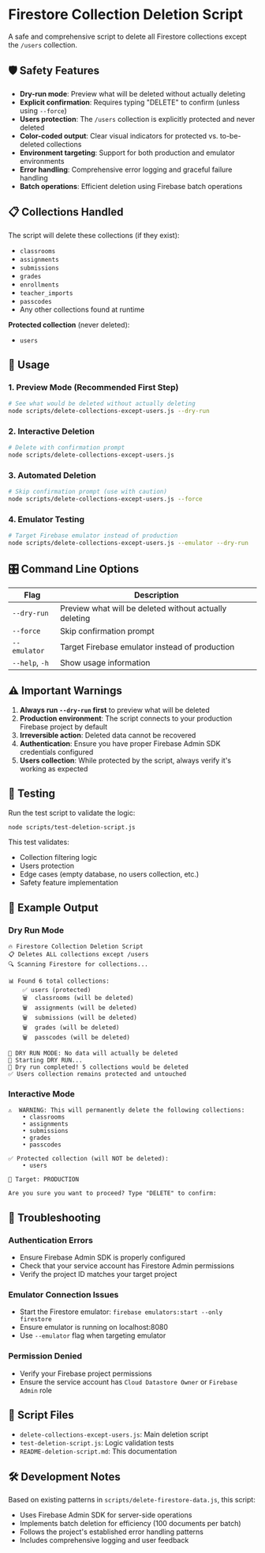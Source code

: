 # Firestore Collection Deletion Script

A safe and comprehensive script to delete all Firestore collections except the `/users` collection.

## 🛡️ Safety Features

- **Dry-run mode**: Preview what will be deleted without actually deleting
- **Explicit confirmation**: Requires typing "DELETE" to confirm (unless using `--force`)
- **Users protection**: The `/users` collection is explicitly protected and never deleted
- **Color-coded output**: Clear visual indicators for protected vs. to-be-deleted collections
- **Environment targeting**: Support for both production and emulator environments
- **Error handling**: Comprehensive error logging and graceful failure handling
- **Batch operations**: Efficient deletion using Firebase batch operations

## 📋 Collections Handled

The script will delete these collections (if they exist):
- `classrooms`
- `assignments` 
- `submissions`
- `grades`
- `enrollments`
- `teacher_imports`
- `passcodes`
- Any other collections found at runtime

**Protected collection** (never deleted):
- `users`

## 🚀 Usage

### 1. Preview Mode (Recommended First Step)
```bash
# See what would be deleted without actually deleting
node scripts/delete-collections-except-users.js --dry-run
```

### 2. Interactive Deletion
```bash
# Delete with confirmation prompt
node scripts/delete-collections-except-users.js
```

### 3. Automated Deletion
```bash
# Skip confirmation prompt (use with caution)
node scripts/delete-collections-except-users.js --force
```

### 4. Emulator Testing
```bash
# Target Firebase emulator instead of production
node scripts/delete-collections-except-users.js --emulator --dry-run
```

## 🎛️ Command Line Options

| Flag | Description |
|------|-------------|
| `--dry-run` | Preview what will be deleted without actually deleting |
| `--force` | Skip confirmation prompt |
| `--emulator` | Target Firebase emulator instead of production |
| `--help`, `-h` | Show usage information |

## ⚠️ Important Warnings

1. **Always run `--dry-run` first** to preview what will be deleted
2. **Production environment**: The script connects to your production Firebase project by default
3. **Irreversible action**: Deleted data cannot be recovered
4. **Authentication**: Ensure you have proper Firebase Admin SDK credentials configured
5. **Users collection**: While protected by the script, always verify it's working as expected

## 🧪 Testing

Run the test script to validate the logic:
```bash
node scripts/test-deletion-script.js
```

This test validates:
- Collection filtering logic
- Users protection
- Edge cases (empty database, no users collection, etc.)
- Safety feature implementation

## 📖 Example Output

### Dry Run Mode
```
🔥 Firestore Collection Deletion Script
📋 Deletes ALL collections except /users
🔍 Scanning Firestore for collections...

📊 Found 6 total collections:
    ✅ users (protected)
    🗑️  classrooms (will be deleted)
    🗑️  assignments (will be deleted)
    🗑️  submissions (will be deleted)
    🗑️  grades (will be deleted)
    🗑️  passcodes (will be deleted)

🧪 DRY RUN MODE: No data will actually be deleted
🚀 Starting DRY RUN...
🧪 Dry run completed! 5 collections would be deleted
✅ Users collection remains protected and untouched
```

### Interactive Mode
```
⚠️  WARNING: This will permanently delete the following collections:
    • classrooms
    • assignments
    • submissions
    • grades
    • passcodes

✅ Protected collection (will NOT be deleted):
    • users

🎯 Target: PRODUCTION

Are you sure you want to proceed? Type "DELETE" to confirm:
```

## 🔧 Troubleshooting

### Authentication Errors
- Ensure Firebase Admin SDK is properly configured
- Check that your service account has Firestore Admin permissions
- Verify the project ID matches your target project

### Emulator Connection Issues
- Start the Firestore emulator: `firebase emulators:start --only firestore`
- Ensure emulator is running on localhost:8080
- Use `--emulator` flag when targeting emulator

### Permission Denied
- Verify your Firebase project permissions
- Ensure the service account has `Cloud Datastore Owner` or `Firebase Admin` role

## 📝 Script Files

- `delete-collections-except-users.js`: Main deletion script
- `test-deletion-script.js`: Logic validation tests  
- `README-deletion-script.md`: This documentation

## 🛠️ Development Notes

Based on existing patterns in `scripts/delete-firestore-data.js`, this script:
- Uses Firebase Admin SDK for server-side operations
- Implements batch deletion for efficiency (100 documents per batch)
- Follows the project's established error handling patterns
- Includes comprehensive logging and user feedback